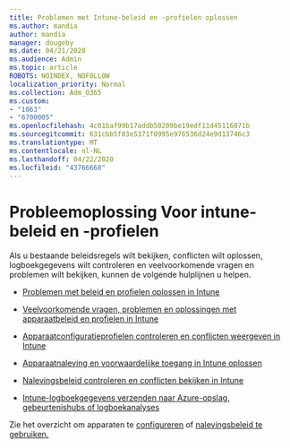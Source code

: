 ```yaml
---
title: Problemen met Intune-beleid en -profielen oplossen
ms.author: mandia
author: mandia
manager: dougeby
ms.date: 04/21/2020
ms.audience: Admin
ms.topic: article
ROBOTS: NOINDEX, NOFOLLOW
localization_priority: Normal
ms.collection: Adm_O365
ms.custom:
- "1063"
- "6700005"
ms.openlocfilehash: 4c01baf99b17addb50209be19edf11d45116071b
ms.sourcegitcommit: 631cbb5f03e5371f0995e976536d24e9d13746c3
ms.translationtype: MT
ms.contentlocale: nl-NL
ms.lasthandoff: 04/22/2020
ms.locfileid: "43766668"
---
```

# <a name="troubleshooting-intune-policy-and-profiles"></a>Probleemoplossing Voor intune-beleid en -profielen

Als u bestaande beleidsregels wilt bekijken, conflicten wilt oplossen, logboekgegevens wilt controleren en veelvoorkomende vragen en problemen wilt bekijken, kunnen de volgende hulplijnen u helpen.

- [Problemen met beleid en profielen oplossen in Intune](https://docs.microsoft.com/intune/troubleshoot-policies-in-microsoft-intune)

- [Veelvoorkomende vragen, problemen en oplossingen met apparaatbeleid en profielen in Intune](https://docs.microsoft.com/intune/device-profile-troubleshoot)

- [Apparaatconfiguratieprofielen controleren en conflicten weergeven in Intune](https://docs.microsoft.com/intune/device-profile-monitor)

- [Apparaatnaleving en voorwaardelijke toegang in Intune oplossen](https://docs.microsoft.com/intune/troubleshoot-conditional-access)

- [Nalevingsbeleid controleren en conflicten bekijken in Intune](https://docs.microsoft.com/intune/compliance-policy-monitor)

- [Intune-logboekgegevens verzenden naar Azure-opslag, gebeurtenishubs of logboekanalyses](https://docs.microsoft.com/intune/review-logs-using-azure-monitor)

Zie het overzicht om apparaten te [configureren](https://docs.microsoft.com/intune/device-profiles) of [nalevingsbeleid te gebruiken.](https://docs.microsoft.com/intune/device-compliance-get-started)